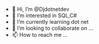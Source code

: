 - 👋 Hi, I’m @Djdotnetdev
- 👀 I’m interested in SQL,C#
- 🌱 I’m currently learning dot net
- 💞️ I’m looking to collaborate on ...
- 📫 How to reach me ...

<!---
Djdotnetdev/Djdotnetdev is a ✨ special ✨ repository because its `README.md` (this file) appears on your GitHub profile.
You can click the Preview link to take a look at your changes.
--->
